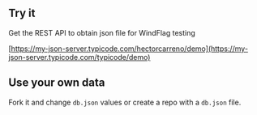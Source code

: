 ## Try it
Get the REST API to obtain json file for WindFlag testing

[https://my-json-server.typicode.com/hectorcarreno/demo](https://my-json-server.typicode.com/typicode/demo)

## Use your own data

Fork it and change `db.json` values or create a repo with a `db.json` file.
